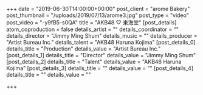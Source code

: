 +++
date = "2019-06-30T14:00:00+00:00"
post_client = "arome Bakery"
post_thumbnail = "/uploads/2019/07/13/arome3.jpg"
post_type = "video"
post_video = "-y9fB5-s0QA"
title = "AKB48 ♡ 東海堂"
[post_details]
atom_coproduction = false
details_artist = ""
details_coordinator = ""
details_director = "Jimmy Ming Shum"
details_music = ""
details_producer = "Artist Bureau Inc."
details_talent = "AKB48 Haruna Kojima"
[post_details_0]
details_title = "Production"
details_value = "Artist Bureau Inc."
[post_details_1]
details_title = "Director"
details_value = "Jimmy Ming Shum"
[post_details_2]
details_title = "Talent"
details_value = "AKB48 Haruna Kojima"
[post_details_3]
details_title = ""
details_value = ""
[post_details_4]
details_title = ""
details_value = ""

+++
